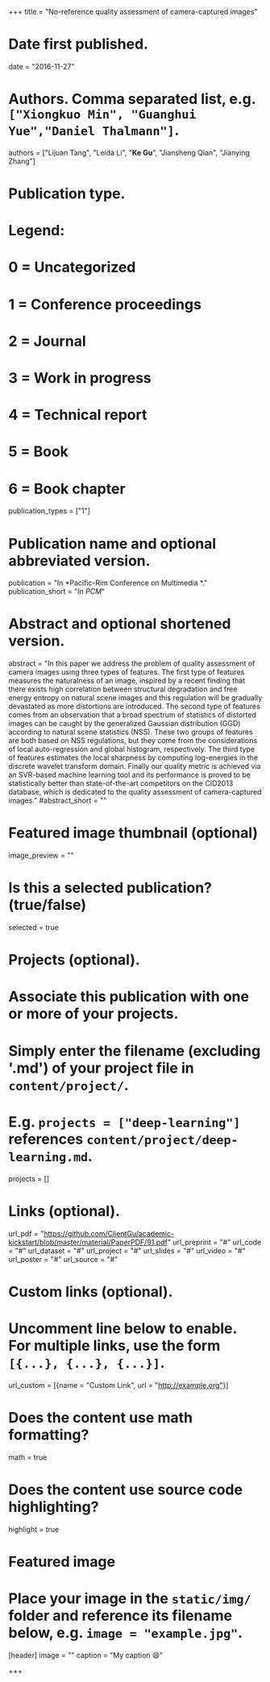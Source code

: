 +++
title = "No-reference quality assessment of camera-captured images"

# Date first published.
date = "2016-11-27"

# Authors. Comma separated list, e.g. `["Xiongkuo Min", "Guanghui Yue","Daniel Thalmann"]`.
authors = ["Lijuan Tang", "Leida Li", "**Ke Gu**", "Jiansheng Qian", "Jianying Zhang"]
# Publication type.
# Legend:
# 0 = Uncategorized
# 1 = Conference proceedings
# 2 = Journal
# 3 = Work in progress
# 4 = Technical report
# 5 = Book
# 6 = Book chapter
publication_types = ["1"]

# Publication name and optional abbreviated version.
publication = "In *Pacific-Rim Conference on Multimedia *."
publication_short = "In *PCM*"

# Abstract and optional shortened version.
abstract = "In this paper we address the problem of quality assessment of camera images using three types of features. The first type of features measures the naturalness of an image, inspired by a recent finding that there exists high correlation between structural degradation and free energy entropy on natural scene images and this regulation will be gradually devastated as more distortions are introduced. The second type of features comes from an observation that a broad spectrum of statistics of distorted images can be caught by the generalized Gaussian distribution (GGD) according to natural scene statistics (NSS). These two groups of features are both based on NSS regulations, but they come from the considerations of local auto-regression and global histogram, respectively. The third type of features estimates the local sharpness by computing log-energies in the discrete wavelet transform domain. Finally our quality metric is achieved via an SVR-based machine learning tool and its performance is proved to be statistically better than state-of-the-art competitors on the CID2013 database, which is dedicated to the quality assessment of camera-captured images."
#abstract_short = ""

# Featured image thumbnail (optional)
image_preview = ""

# Is this a selected publication? (true/false)
selected = true

# Projects (optional).
#   Associate this publication with one or more of your projects.
#   Simply enter the filename (excluding '.md') of your project file in `content/project/`.
#   E.g. `projects = ["deep-learning"]` references `content/project/deep-learning.md`.
projects = []

# Links (optional).
url_pdf = "https://github.com/ClientGu/academic-kickstart/blob/master/material/PaperPDF/91.pdf"
url_preprint = "#"
url_code = "#"
url_dataset = "#"
url_project = "#"
url_slides = "#"
url_video = "#"
url_poster = "#"
url_source = "#"

# Custom links (optional).
#   Uncomment line below to enable. For multiple links, use the form `[{...}, {...}, {...}]`.
 url_custom = [{name = "Custom Link", url = "http://example.org"}]

# Does the content use math formatting?
math = true

# Does the content use source code highlighting?
highlight = true

# Featured image
# Place your image in the `static/img/` folder and reference its filename below, e.g. `image = "example.jpg"`.
[header]
image = ""
caption = "My caption 😄"

+++
